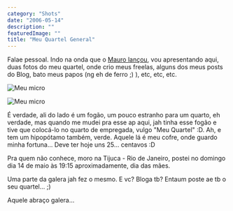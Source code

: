 ```yaml
---
category: "Shots"
date: "2006-05-14"
description: ""
featuredImage: ""
title: "Meu Quartel General"
---
```


Falae pessoal. Indo na onda que o [Mauro lançou](http://www.carreirasolo.org/archives/com_voces.html), vou apresentando aqui, duas fotos do meu quartel, onde crio meus freelas, alguns dos meus posts do Blog, bato meus papos (ng eh de ferro ;) ), etc, etc, etc.

![Meu micro](http://www.brunodulcetti.com/imgs/micro.jpg)

![Meu micro](http://www.brunodulcetti.com/imgs/micro02.jpg)

É verdade, ali do lado é um fogão, um pouco estranho para um quarto, eh verdade, mas quando me mudei pra esse ap aqui, jah tinha esse fogão e tive que colocá-lo no quarto de empregada, vulgo "Meu Quartel" :D. Ah, e tem um hipopótamo também, verde. Aquele lá é meu cofre, onde guardo minha fortuna... Deve ter hoje uns 25... centavos :D

Pra quem não conhece, moro na Tijuca - Rio de Janeiro, postei no domingo dia 14 de maio às 19:15 aproximadamente, dia das mães.

Uma parte da galera jah fez o mesmo. E vc? Bloga tb? Entaum poste ae tb o seu quartel... ;)

Aquele abraço galera...
